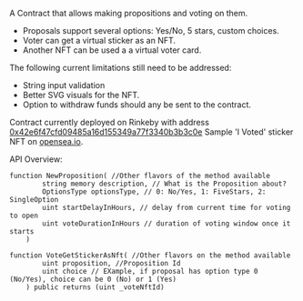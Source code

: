A Contract that allows making propositions and voting on them.
 - Proposals support several options: Yes/No, 5 stars, custom choices.
 - Voter can get a virtual sticker as an NFT.
 - Another NFT can be used a a virtual voter card.

The following current limitations still need to be addressed:
- String input validation
- Better SVG visuals for the NFT.
- Option to withdraw funds should any be sent to the contract.

Contract currently deployed on Rinkeby with address [0x42e6f47cfd09485a16d155349a77f3340b3b3c0e](https://rinkeby.etherscan.io/address/0x42e6f47cfd09485a16d155349a77f3340b3b3c0e)
Sample 'I Voted' sticker NFT on [opensea.io](https://testnets.opensea.io/assets/0x42e6f47cfd09485a16d155349a77f3340b3b3c0e/0).

API Overview:
```
function NewProposition( //Other flavors of the method available
        string memory description, // What is the Proposition about?
        OptionsType optionsType, // 0: No/Yes, 1: FiveStars, 2: SingleOption
        uint startDelayInHours, // delay from current time for voting to open
        uint voteDurationInHours // duration of voting window once it starts
    )
   
function VoteGetStickerAsNft( //Other flavors on the method available
        uint proposition, //Proposition Id
        uint choice // EXample, if proposal has option type 0 (No/Yes), choice can be 0 (No) or 1 (Yes)
    ) public returns (uint _voteNftId)
 ```
 
        
